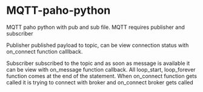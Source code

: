 # MQTT-paho-python
MQTT paho python with pub and sub file.
MQTT requires publisher and subscriber

Publisher published payload to topic, can be view connection status with 
on_connect function calllback.

Subscriber subscribed to the topic and as soon as message is available it 
can be view with on_message function callback.
All loop_start, loop_forever function comes at the end of the statement.
When on_connect function gets called it is trying to connect with broker and 
on_connect broker gets called
